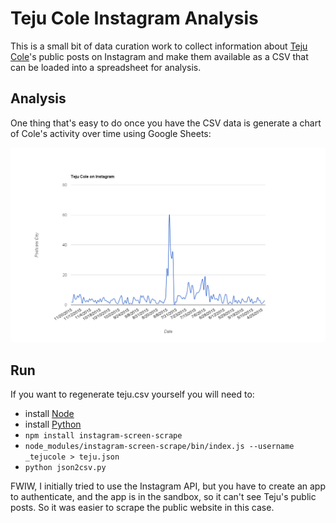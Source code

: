 # Teju Cole Instagram Analysis

This is a small bit of data curation work to collect information about [Teju Cole]'s public posts on Instagram and make them available as a CSV that can be loaded into a spreadsheet for analysis.

## Analysis

One thing that's easy to do once you have the CSV data is generate a chart
of Cole's activity over time using Google Sheets:

![posts-per-day](https://raw.githubusercontent.com/edsu/teju-instagram/master/posts-per-day.png)

## Run

If you want to regenerate teju.csv yourself you will need to:

* install [Node]
* install [Python]
* `npm install instagram-screen-scrape`
* `node_modules/instagram-screen-scrape/bin/index.js --username _tejucole > teju.json` 
* `python json2csv.py`

FWIW, I initially tried to use the Instagram API, but you have to create an app to authenticate, and the app is in the sandbox, so it can't see Teju's public posts. So it was easier to scrape the public website in this case.

[Node]: http://nodejs.orgk
[Python]: http://python.org
[Teju Cole]: https://en.wikipedia.org/wiki/Teju_Cole
